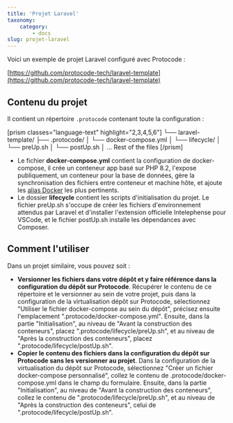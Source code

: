 ```yaml
---
title: 'Projet Laravel'
taxonomy:
    category:
        - docs
slug: projet-laravel
---
```


Voici un exemple de projet Laravel configuré avec Protocode :

[https://github.com/protocode-tech/laravel-template](https://github.com/protocode-tech/laravel-template)

## Contenu du projet

Il contient un répertoire `.protocode` contenant toute la configuration :

[prism classes="language-text" highlight="2,3,4,5,6"] 
└── laravel-template/
   ├── .protocode/
   │  └── docker-compose.yml
   │  └── lifecycle/
   │    └── preUp.sh
   │    └── postUp.sh
   │ ... Rest of the files
[/prism]

* Le fichier **docker-compose.yml** contient la configuration de docker-compose, il crée un conteneur app basé sur PHP 8.2, l'expose publiquement, un conteneur pour la base de données, gère la synchronisation des fichiers entre conteneur et machine hôte, et ajoute les [alias Docker](/configurer-son-projet/alias-docker) les plus pertinents.
* Le dossier **lifecycle** contient les scripts d'initialisation du projet. Le fichier preUp.sh s'occupe de créer les fichiers d'environnement attendus par Laravel et d'installer l'extension officielle Intelephense pour VSCode, et le fichier postUp.sh installe les dépendances avec Composer.

## Comment l'utiliser

Dans un projet similaire, vous pouvez soit :
- **Versionner les fichiers dans votre dépôt et y faire référence dans la configuration du dépôt sur Protocode**. Récupérer le contenu de ce répertoire et le versionner au sein de votre projet, puis dans la configuration de la virtualisation dépôt sur Protocode, sélectionnez "Utiliser le fichier docker-compose au sein du dépôt", précisez ensuite l'emplacement ".protocode/docker-compose.yml". Ensuite, dans la partie "Initialisation", au niveau de "Avant la construction des conteneurs", placez ".protocode/lifecycle/preUp.sh", et au niveau de "Après la construction des conteneurs", placez ".protocode/lifecycle/postUp.sh".
- **Copier le contenu des fichiers dans la configuration du dépôt sur Protocode sans les versionner au projet**. Dans la configuration de la virtualisation du dépôt sur Protocode, sélectionnez "Créer un fichier docker-compose personnalisé", collez le contenu de .protocode/docker-compose.yml dans le champ du formulaire. Ensuite, dans la partie "Initialisation", au niveau de "Avant la construction des conteneurs", collez le contenu de ".protocode/lifecycle/preUp.sh", et au niveau de "Après la construction des conteneurs", celui de ".protocode/lifecycle/postUp.sh".
